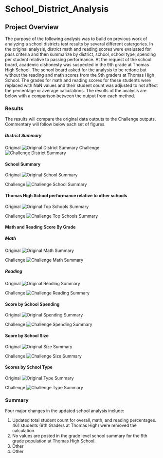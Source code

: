 # School_District_Analysis

## Project Overview
The purpose of the following analysis was to build on previous work of analyzing a school districts test results by several different catergories.  In the original analysis, district math and reading scores were evaluated for pass criteria and then summarize by district, school, school type, spending per student relative to passing performance.  At the request of the school board, academic dishonesty was suspected in the 9th grade at Thomas High School.  The school board asked for the analysis to be redone but without the reading and math scores from the 9th graders at Thomas High School.  The grades for math and reading scores for these students were replaced with NaN values and their student count was adjusted to not affect the percentage or average calculations.  The results of the analysis are below with a comparison between the output from each method.
### Results
The results will compare the original data outputs to the Challenge outputs.  Commentary will follow below each set of figures.

##### District Summary
Original ![Original District Summary](Resources/Images/Original/Original_District_Summary.png)
Challenge ![Challenge District Summary](Resources/Images/Challenge/Challenge_District_Summary.png)
#### School Summary

Original ![Original School Summary](Resources/Images/Original/Original_School_Summary.png)

Challenge ![Challenge School Summary](Resources/Images/Challenge/Challenge_School_Summary.png)
#### Thomas High School performance relative to other schools

Original ![Original Top Schools Summary](Resources/Images/Original/Original_Top_5_Performing_Schools.png)

Challenge ![Challenge Top Schools Summary](Resources/Images/Challenge/Challenge_Top_5_Performing_Schools.png)
#### Math and Reading Score By Grade

##### Math
Original ![Original Math Summary](Resources/Images/Original/Original_Math_scores_by_grade.png)

Challenge ![Challenge Math Summary](Resources/Images/Challenge/Challenge_Math_Scores_By_Grade.png)

##### Reading

Original ![Original Reading Summary](Resources/Images/Original/Original_Reading_Scores_by_Grade.png)

Challenge ![Challenge Reading Summary](Resources/Images/Challenge/Challenge_Reading_Scores_by_Grade.png)

#### Score by School Spending

Original ![Original Spending Summary](Resources/Images/Original/Original_Spending_Summary.png)

Challenge ![Challenge Spending Summary](Resources/Images/Challenge/Challenge_Spending_Summary.png)

#### Score by School Size

Original ![Original Size Summary](Resources/Images/Original/Original_Size_Summary.png)

Challenge ![Challenge Size Summary](Resources/Images/Challenge/Challenge_Size_Summary.png)


#### Scores by School Type

Original ![Original Type Summary](Resources/Images/Original/Original_Type_Summary.png)

Challenge ![Challenge Type Summary](Resources/Images/Challenge/Challenge_Type_Summary.png)


### Summary
Four major changes in the updated school analysis include:
1) Updated total student count for overall, math, and reading percentages.  461 students (9th Graders at Thomas High) were removed the calculation.
2) No values are posted in the grade level school summary for the 9th grade population at Thomas High School.
3) Other
4) Other



